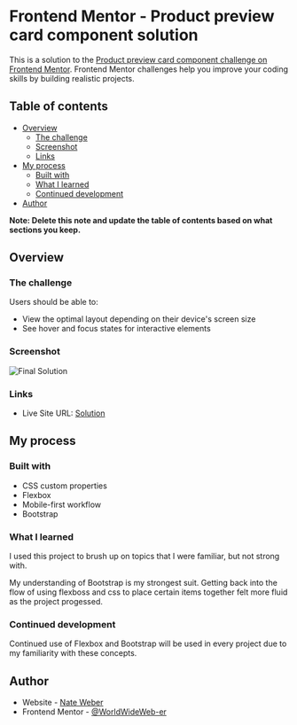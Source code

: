 # Frontend Mentor - Product preview card component solution

This is a solution to the [Product preview card component challenge on Frontend Mentor](https://www.frontendmentor.io/challenges/product-preview-card-component-GO7UmttRfa). Frontend Mentor challenges help you improve your coding skills by building realistic projects.

## Table of contents

- [Overview](#overview)
  - [The challenge](#the-challenge)
  - [Screenshot](#screenshot)
  - [Links](#links)
- [My process](#my-process)
  - [Built with](#built-with)
  - [What I learned](#what-i-learned)
  - [Continued development](#continued-development)
- [Author](#author)

**Note: Delete this note and update the table of contents based on what sections you keep.**

## Overview

### The challenge

Users should be able to:

- View the optimal layout depending on their device's screen size
- See hover and focus states for interactive elements

### Screenshot

![Final Solution](image-final.PNG)

### Links

- Live Site URL: [Solution](http://frontend-mentor.nateweber.name/1.%20Newbie/product-preview-card-component-main/index.html)

## My process

### Built with

- CSS custom properties
- Flexbox
- Mobile-first workflow
- Bootstrap

### What I learned

I used this project to brush up on topics that I were familiar, but not strong with.

My understanding of Bootstrap is my strongest suit. Getting back into the flow of using flexboss and css to place certain items together felt more fluid as the project progessed.

### Continued development

Continued use of Flexbox and Bootstrap will be used in every project due to my familiarity with these concepts.

## Author

- Website - [Nate Weber](http://nateweber.name/)
- Frontend Mentor - [@WorldWideWeb-er](https://www.frontendmentor.io/profile/WorldWideWeb-er)
